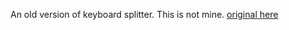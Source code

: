 An old version of keyboard splitter. This is not mine.
[original here](https://github.com/djlastnight/KeyboardSplitterXbox)
